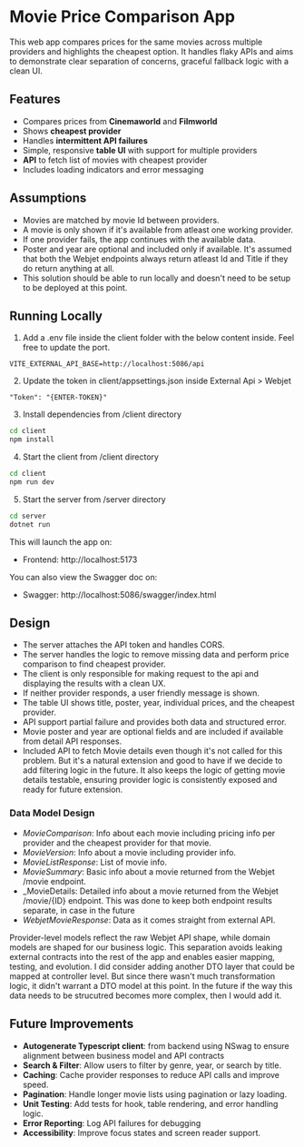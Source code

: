 # Movie Price Comparison App

This web app compares prices for the same movies across multiple providers and highlights the cheapest option. It handles flaky APIs and aims to demonstrate clear separation of concerns, graceful fallback logic with a clean UI.

## Features

- Compares prices from **Cinemaworld** and **Filmworld**
- Shows **cheapest provider**
- Handles **intermittent API failures**
- Simple, responsive **table UI** with support for multiple providers
- **API** to fetch list of movies with cheapest provider
- Includes loading indicators and error messaging

## Assumptions

- Movies are matched by movie Id between providers.
- A movie is only shown if it's available from atleast one working provider.
- If one provider fails, the app continues with the available data.
- Poster and year are optional and included only if available. It's assumed that both the Webjet endpoints always return atleast Id and Title if they do return anything at all.
- This solution should be able to run locally and doesn't need to be setup to be deployed at this point.

## Running Locally

1. Add a .env file inside the client folder with the below content inside. Feel free to update the port.

```env
VITE_EXTERNAL_API_BASE=http://localhost:5086/api
```

2. Update the token in client/appsettings.json inside External Api > Webjet

```
"Token": "{ENTER-TOKEN}"
```

3. Install dependencies from /client directory

```bash
cd client
npm install
```

4. Start the client from /client directory

```bash
cd client
npm run dev
```

5. Start the server from /server directory

```bash
cd server
dotnet run
```

This will launch the app on:

- Frontend: http://localhost:5173

You can also view the Swagger doc on:

- Swagger: http://localhost:5086/swagger/index.html

## Design

- The server attaches the API token and handles CORS.
- The server handles the logic to remove missing data and perform price comparison to find cheapest provider.
- The client is only responsible for making request to the api and displaying the results with a clean UX.
- If neither provider responds, a user friendly message is shown.
- The table UI shows title, poster, year, individual prices, and the cheapest provider.
- API support partial failure and provides both data and structured error.
- Movie poster and year are optional fields and are included if available from detail API responses.
- Included API to fetch Movie details even though it's not called for this problem. But it's a natural extension and good to have if we decide to add filtering logic in the future. It also keeps the logic of getting movie details testable, ensuring provider logic is consistently exposed and ready for future extension.

### Data Model Design

- _MovieComparison_: Info about each movie including pricing info per provider and the cheapest provider for that movie.
- _MovieVersion_: Info about a movie including provider info.
- _MovieListResponse_: List of movie info.
- _MovieSummary_: Basic info about a movie returned from the Webjet /movie endpoint.
- \_MovieDetails: Detailed info about a movie returned from the Webjet /movie/{ID} endpoint. This was done to keep both endpoint results separate, in case in the future
- _WebjetMovieResponse_: Data as it comes straight from external API.

Provider-level models reflect the raw Webjet API shape, while domain models are shaped for our business logic. This separation avoids leaking external contracts into the rest of the app and enables easier mapping, testing, and evolution. I did consider adding another DTO layer that could be mapped at controller level. But since there wasn't much transformation logic, it didn't warrant a DTO model at this point. In the future if the way this data needs to be strucutred becomes more complex, then I would add it.

## Future Improvements

- **Autogenerate Typescript client**: from backend using NSwag to ensure alignment between business model and API contracts
- **Search & Filter**: Allow users to filter by genre, year, or search by title.
- **Caching**: Cache provider responses to reduce API calls and improve speed.
- **Pagination**: Handle longer movie lists using pagination or lazy loading.
- **Unit Testing**: Add tests for hook, table rendering, and error handling logic.
- **Error Reporting**: Log API failures for debugging
- **Accessibility**: Improve focus states and screen reader support.
